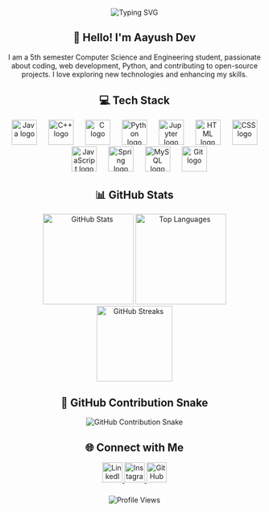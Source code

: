 <!-- Banner Image or Quote (optional) -->
<p align="center">
  <img src="https://readme-typing-svg.demolab.com?font=Fira+Code&size=22&duration=4000&pause=1000&color=16F7EB&center=true&width=435&lines=Welcome+to+my+GitHub+Profile!;I'm+Aayush+Dev;I+%3C%2Fcode%3E+with+passion!;Always+learning+new+things..." alt="Typing SVG">
</p>

###

<!-- Intro Section -->
<h2 align="center">👋 Hello! I'm Aayush Dev</h2>
<p align="center">
  I am a 5th semester Computer Science and Engineering student, passionate about coding, web development, Python, and contributing to open-source projects. I love exploring new technologies and enhancing my skills.
</p>

###

<!-- Tech Stack Section -->
<h2 align="center">💻 Tech Stack</h2>

<div align="center">
  <!-- Icons for Technologies -->
  <img src="https://cdn.jsdelivr.net/gh/devicons/devicon/icons/java/java-original.svg" height="50" alt="Java logo" />
  <img width="15"/>
  <img src="https://cdn.jsdelivr.net/gh/devicons/devicon/icons/cplusplus/cplusplus-original.svg" height="50" alt="C++ logo" />
  <img width="15"/>
  <img src="https://cdn.jsdelivr.net/gh/devicons/devicon/icons/c/c-original.svg" height="50" alt="C logo" />
  <img width="15"/>
  <img src="https://cdn.jsdelivr.net/gh/devicons/devicon/icons/python/python-original.svg" height="50" alt="Python logo" />
  <img width="15"/>
  <img src="https://cdn.jsdelivr.net/gh/devicons/devicon/icons/jupyter/jupyter-original.svg" height="50" alt="Jupyter logo" />
  <img width="15"/>
  <img src="https://cdn.jsdelivr.net/gh/devicons/devicon/icons/html5/html5-original.svg" height="50" alt="HTML logo" />
  <img width="15"/>
  <img src="https://cdn.jsdelivr.net/gh/devicons/devicon/icons/css3/css3-original.svg" height="50" alt="CSS logo" />
  <img width="15"/>
  <img src="https://cdn.jsdelivr.net/gh/devicons/devicon/icons/javascript/javascript-original.svg" height="50" alt="JavaScript logo" />
  <img width="15"/>
  <img src="https://cdn.jsdelivr.net/gh/devicons/devicon/icons/spring/spring-original.svg" height="50" alt="Spring logo" />
  <img width="15"/>
  <img src="https://cdn.jsdelivr.net/gh/devicons/devicon/icons/mysql/mysql-original.svg" height="50" alt="MySQL logo" />
  <img width="15"/>
  <img src="https://cdn.jsdelivr.net/gh/devicons/devicon/icons/git/git-original.svg" height="50" alt="Git logo" />
</div>

###

<!-- GitHub Stats Section -->
<h2 align="center">📊 GitHub Stats</h2>

<div align="center">
  <img src="https://github-readme-stats.vercel.app/api?username=theaayushdev&show_icons=true&theme=radical" height="180" alt="GitHub Stats" />
  <img src="https://github-readme-stats.vercel.app/api/top-langs?username=theaayushdev&layout=compact&langs_count=8&theme=radical" height="180" alt="Top Languages" />
</div>

<div align="center">
  <img src="https://streak-stats.demolab.com?user=theaayushdev&theme=radical&hide_border=false&border_radius=5" height="150" alt="GitHub Streaks" />
</div>

###

<!-- Snake Animation (if you prefer to add it later) -->
<h2 align="center">🐍 GitHub Contribution Snake</h2>

<div align="center">
  <img src="https://github.com/theaayushdev/theaayushdev/blob/output/github-snake-dark.svg" alt="GitHub Contribution Snake" />
</div>

###

<!-- Socials Section -->
<h2 align="center">🌐 Connect with Me</h2>

<div align="center">
  <a href="https://www.linkedin.com/in/aayush-dev-5a1488253/" target="_blank">
    <img src="https://raw.githubusercontent.com/maurodesouza/profile-readme-generator/master/src/assets/icons/social/linkedin/default.svg" width="40" height="40" alt="LinkedIn" />
  </a>
  <a href="https://www.instagram.com/theaayushdev/" target="_blank">
    <img src="https://raw.githubusercontent.com/maurodesouza/profile-readme-generator/master/src/assets/icons/social/instagram/default.svg" width="40" height="40" alt="Instagram" />
  </a>
  <a href="https://github.com/theaayushdev" target="_blank">
    <img src="https://raw.githubusercontent.com/maurodesouza/profile-readme-generator/master/src/assets/icons/social/github/default.svg" width="40" height="40" alt="GitHub" />
  </a>
</div>

###

<!-- Footer (optional, for a nice ending touch) -->
<p align="center">
  <img src="https://komarev.com/ghpvc/?username=theaayushdev&style=flat-square&color=brightgreen" alt="Profile Views" />
</p>
